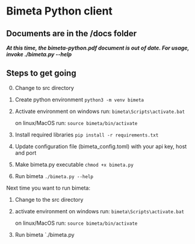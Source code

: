 # Bimeta Python client

## Documents are in the /docs folder

***At this time, the bimeta-python.pdf document is out of date.  For usage, invoke ./bimeta.py --help***

## Steps to get going

0. Change to src directory
1. Create python environment
    `python3 -m venv bimeta`
2. Activate environment
    on windows run:
        `bimeta\Scripts\activate.bat`

    on linux/MacOS run:
        `source bimeta/bin/activate`
3. Install required libraries
    `pip install -r requirements.txt`
4. Update configuration file (bimeta_config.toml) with your api key, host and port
5. Make bimeta.py executable
    `chmod +x bimeta.py`
6. Run bimeta
    `./bimeta.py --help`

Next time you want to run bimeta:

1. Change to the src directory
2. activate environment
    on windows run:
        `bimeta\Scripts\activate.bat`

    on linux/MacOS run:
        `source bimeta/bin/activate`
3. Run bimeta
    `./bimeta.py
